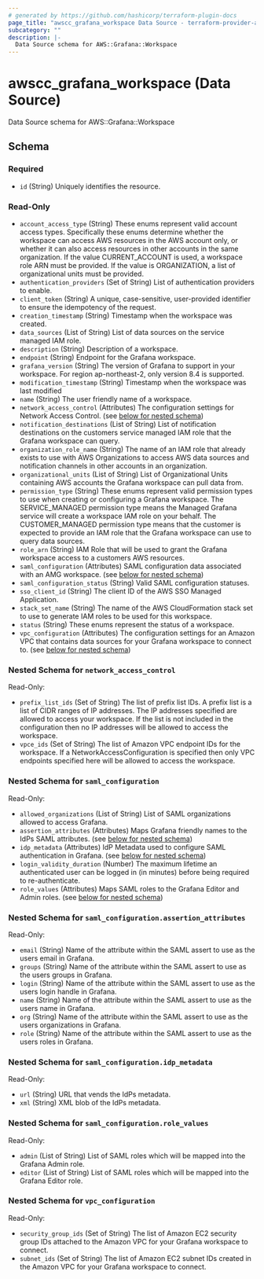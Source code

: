 ```yaml
---
# generated by https://github.com/hashicorp/terraform-plugin-docs
page_title: "awscc_grafana_workspace Data Source - terraform-provider-awscc"
subcategory: ""
description: |-
  Data Source schema for AWS::Grafana::Workspace
---
```


# awscc_grafana_workspace (Data Source)

Data Source schema for AWS::Grafana::Workspace



<!-- schema generated by tfplugindocs -->
## Schema

### Required

- `id` (String) Uniquely identifies the resource.

### Read-Only

- `account_access_type` (String) These enums represent valid account access types. Specifically these enums determine whether the workspace can access AWS resources in the AWS account only, or whether it can also access resources in other accounts in the same organization. If the value CURRENT_ACCOUNT is used, a workspace role ARN must be provided. If the value is ORGANIZATION, a list of organizational units must be provided.
- `authentication_providers` (Set of String) List of authentication providers to enable.
- `client_token` (String) A unique, case-sensitive, user-provided identifier to ensure the idempotency of the request.
- `creation_timestamp` (String) Timestamp when the workspace was created.
- `data_sources` (List of String) List of data sources on the service managed IAM role.
- `description` (String) Description of a workspace.
- `endpoint` (String) Endpoint for the Grafana workspace.
- `grafana_version` (String) The version of Grafana to support in your workspace. For region ap-northeast-2, only version 8.4 is supported.
- `modification_timestamp` (String) Timestamp when the workspace was last modified
- `name` (String) The user friendly name of a workspace.
- `network_access_control` (Attributes) The configuration settings for Network Access Control. (see [below for nested schema](#nestedatt--network_access_control))
- `notification_destinations` (List of String) List of notification destinations on the customers service managed IAM role that the Grafana workspace can query.
- `organization_role_name` (String) The name of an IAM role that already exists to use with AWS Organizations to access AWS data sources and notification channels in other accounts in an organization.
- `organizational_units` (List of String) List of Organizational Units containing AWS accounts the Grafana workspace can pull data from.
- `permission_type` (String) These enums represent valid permission types to use when creating or configuring a Grafana workspace. The SERVICE_MANAGED permission type means the Managed Grafana service will create a workspace IAM role on your behalf. The CUSTOMER_MANAGED permission type means that the customer is expected to provide an IAM role that the Grafana workspace can use to query data sources.
- `role_arn` (String) IAM Role that will be used to grant the Grafana workspace access to a customers AWS resources.
- `saml_configuration` (Attributes) SAML configuration data associated with an AMG workspace. (see [below for nested schema](#nestedatt--saml_configuration))
- `saml_configuration_status` (String) Valid SAML configuration statuses.
- `sso_client_id` (String) The client ID of the AWS SSO Managed Application.
- `stack_set_name` (String) The name of the AWS CloudFormation stack set to use to generate IAM roles to be used for this workspace.
- `status` (String) These enums represent the status of a workspace.
- `vpc_configuration` (Attributes) The configuration settings for an Amazon VPC that contains data sources for your Grafana workspace to connect to. (see [below for nested schema](#nestedatt--vpc_configuration))

<a id="nestedatt--network_access_control"></a>
### Nested Schema for `network_access_control`

Read-Only:

- `prefix_list_ids` (Set of String) The list of prefix list IDs. A prefix list is a list of CIDR ranges of IP addresses. The IP addresses specified are allowed to access your workspace. If the list is not included in the configuration then no IP addresses will be allowed to access the workspace.
- `vpce_ids` (Set of String) The list of Amazon VPC endpoint IDs for the workspace. If a NetworkAccessConfiguration is specified then only VPC endpoints specified here will be allowed to access the workspace.


<a id="nestedatt--saml_configuration"></a>
### Nested Schema for `saml_configuration`

Read-Only:

- `allowed_organizations` (List of String) List of SAML organizations allowed to access Grafana.
- `assertion_attributes` (Attributes) Maps Grafana friendly names to the IdPs SAML attributes. (see [below for nested schema](#nestedatt--saml_configuration--assertion_attributes))
- `idp_metadata` (Attributes) IdP Metadata used to configure SAML authentication in Grafana. (see [below for nested schema](#nestedatt--saml_configuration--idp_metadata))
- `login_validity_duration` (Number) The maximum lifetime an authenticated user can be logged in (in minutes) before being required to re-authenticate.
- `role_values` (Attributes) Maps SAML roles to the Grafana Editor and Admin roles. (see [below for nested schema](#nestedatt--saml_configuration--role_values))

<a id="nestedatt--saml_configuration--assertion_attributes"></a>
### Nested Schema for `saml_configuration.assertion_attributes`

Read-Only:

- `email` (String) Name of the attribute within the SAML assert to use as the users email in Grafana.
- `groups` (String) Name of the attribute within the SAML assert to use as the users groups in Grafana.
- `login` (String) Name of the attribute within the SAML assert to use as the users login handle in Grafana.
- `name` (String) Name of the attribute within the SAML assert to use as the users name in Grafana.
- `org` (String) Name of the attribute within the SAML assert to use as the users organizations in Grafana.
- `role` (String) Name of the attribute within the SAML assert to use as the users roles in Grafana.


<a id="nestedatt--saml_configuration--idp_metadata"></a>
### Nested Schema for `saml_configuration.idp_metadata`

Read-Only:

- `url` (String) URL that vends the IdPs metadata.
- `xml` (String) XML blob of the IdPs metadata.


<a id="nestedatt--saml_configuration--role_values"></a>
### Nested Schema for `saml_configuration.role_values`

Read-Only:

- `admin` (List of String) List of SAML roles which will be mapped into the Grafana Admin role.
- `editor` (List of String) List of SAML roles which will be mapped into the Grafana Editor role.



<a id="nestedatt--vpc_configuration"></a>
### Nested Schema for `vpc_configuration`

Read-Only:

- `security_group_ids` (Set of String) The list of Amazon EC2 security group IDs attached to the Amazon VPC for your Grafana workspace to connect.
- `subnet_ids` (Set of String) The list of Amazon EC2 subnet IDs created in the Amazon VPC for your Grafana workspace to connect.
